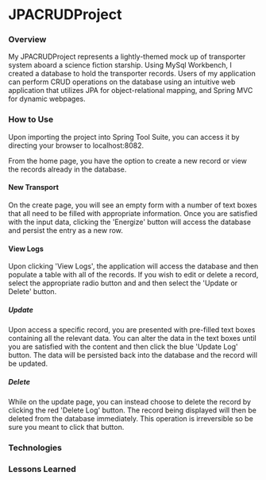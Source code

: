 # JPACRUDProject

### Overview

My JPACRUDProject represents a lightly-themed mock up of transporter system aboard a science fiction starship.  Using MySql Workbench, I created a database to hold the transporter records.  Users of my application can perform CRUD operations on the database using an intuitive web application that utilizes JPA for object-relational mapping, and Spring MVC for dynamic webpages.

### How to Use

Upon importing the project into Spring Tool Suite, you can access it by directing your browser to localhost:8082.

From the home page, you have the option to create a new record or view the records already in the database.

#### New Transport

On the create page, you will see an empty form with a number of text boxes that all need to be filled with appropriate information.  Once you are satisfied with the input data, clicking the 'Energize' button will access the database and persist the entry as a new row.

#### View Logs

Upon clicking 'View Logs', the application will access the database and then populate a table with all of the records.  If you wish to edit or delete a record, select the appropriate radio button and and then select the 'Update or Delete' button.  

##### Update

Upon access a specific record, you are presented with pre-filled text boxes containing all the relevant data.  You can alter the data in the text boxes until you are satisfied with the content and then click the blue 'Update Log' button.  The data will be persisted back into the database and the record will be updated.   

##### Delete

While on the update page, you can instead choose to delete the record by clicking the red 'Delete Log' button.  The record being displayed will then be deleted from the database immediately.  This operation is irreversible so be sure you meant to click that button.

### Technologies



### Lessons Learned
